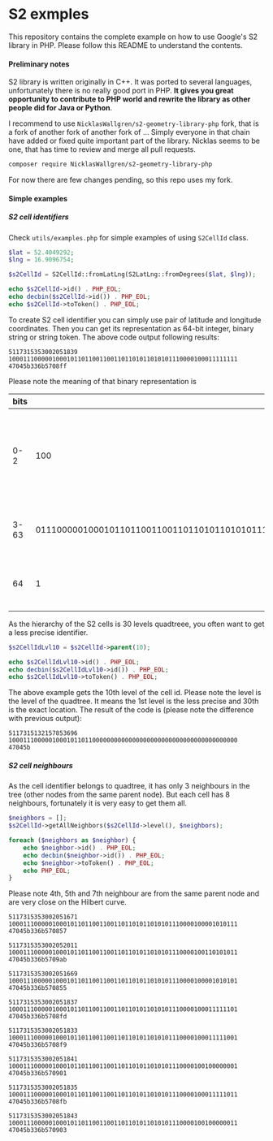 # S2 exmples

This repository contains the complete example on how to use Google's S2 library in PHP. Please follow this README to understand the contents.

#### Preliminary notes

S2 library is written originally in C++. It was ported to several languages, unfortunately there is no really good port in PHP. 
**It gives you great opportunity to contribute to PHP world and rewrite the library as other people did for Java or Python**.

I recommend to use `NicklasWallgren/s2-geometry-library-php` fork, that is a fork of another fork of another fork of ... Simply everyone in that chain have added or fixed quite important part of the library. Nicklas seems to be one, that has time to review and merge all pull requests.
 
```bash
composer require NicklasWallgren/s2-geometry-library-php
```

For now there are few changes pending, so this repo uses my fork.


#### Simple examples

##### S2 cell identifiers

Check `utils/examples.php` for simple examples of using `S2CellId` class.

```php
$lat = 52.4049292;
$lng = 16.9096754;

$s2CellId = S2CellId::fromLatLng(S2LatLng::fromDegrees($lat, $lng));

echo $s2CellId->id() . PHP_EOL;
echo decbin($s2CellId->id()) . PHP_EOL;
echo $s2CellId->toToken() . PHP_EOL;
```

To create S2 cell identifier you can simply use pair of latitude and longitude coordinates. 
Then you can get its representation as 64-bit integer, binary string or string token. The above code output following results:

```
5117315353002051839
100011100000100010110110011001101101011010101110000100011111111
47045b336b5708ff
```

Please note the meaning of that binary representation is

bits |  | meaning 
--- | --- | ---
0-2 | 100 | The face of the cube the location belongs to (from 0 to 5). The example location belongs to the 4th face.
3-63 | 01110000010001011011001100110110101101010111000010001111111 | Each 2 bits define the given node at each level in quadtree.
64 | 1 | Whether the location is precise (1) or approximated (0).


As the hierarchy of the S2 cells is 30 levels quadtreee, you often want to get a less precise identifier.

```php
$s2CellIdLvl10 = $s2CellId->parent(10);

echo $s2CellIdLvl10->id() . PHP_EOL;
echo decbin($s2CellIdLvl10->id()) . PHP_EOL;
echo $s2CellIdLvl10->toToken() . PHP_EOL;
```

The above example gets the 10th level of the cell id. Please note the level is the level of the quadtree. It means the 1st level is the less precise and 30th is the exact location.
The result of the code is (please note the difference with previous output):

```
5117315132157853696
100011100000100010110110000000000000000000000000000000000000000
47045b
```

##### S2 cell neighbours

As the cell identifier belongs to quadtree, it has only 3 neighbours in the tree (other nodes from the same parent node).
But each cell has 8 neighbours, fortunately it is very easy to get them all.

```php
$neighbors = [];
$s2CellId->getAllNeighbors($s2CellId->level(), $neighbors);

foreach ($neighbors as $neighbor) {
    echo $neighbor->id() . PHP_EOL;
    echo decbin($neighbor->id()) . PHP_EOL;
    echo $neighbor->toToken() . PHP_EOL;
    echo PHP_EOL;
}
```

Please note 4th, 5th and 7th neighbour are from the same parent node and are very close on the Hilbert curve. 

```
5117315353002051671
100011100000100010110110011001101101011010101110000100001010111
47045b336b570857

5117315353002052011
100011100000100010110110011001101101011010101110000100110101011
47045b336b5709ab

5117315353002051669
100011100000100010110110011001101101011010101110000100001010101
47045b336b570855

5117315353002051837
100011100000100010110110011001101101011010101110000100011111101
47045b336b5708fd

5117315353002051833
100011100000100010110110011001101101011010101110000100011111001
47045b336b5708f9

5117315353002051841
100011100000100010110110011001101101011010101110000100100000001
47045b336b570901

5117315353002051835
100011100000100010110110011001101101011010101110000100011111011
47045b336b5708fb

5117315353002051843
100011100000100010110110011001101101011010101110000100100000011
47045b336b570903
```

